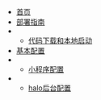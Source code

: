 * [首页](/)
* [部署指南]()
* - [代码下载和本地启动](guide)
* [基本配置](config)
* - [小程序配置](conf/wcconf)
* - [halo后台配置](conf/haloconf)